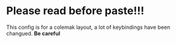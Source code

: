# Please read before paste!!!

This config is for a colemak layout, a lot of keybindings have been changued.
**Be careful**
